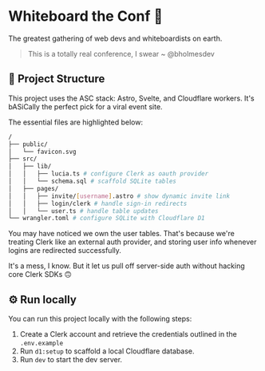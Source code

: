 # Whiteboard the Conf 📢

The greatest gathering of web devs and whiteboardists on earth.

> This is a totally real conference, I swear
> ~ @bholmesdev

## 🚀 Project Structure

This project uses the ASC stack: Astro, Svelte, and Cloudflare workers. It's bASiCally the perfect pick for a viral event site.

The essential files are highlighted below:

```bash
/
├── public/
│   └── favicon.svg
├── src/
│   ├── lib/
│   │   ├── lucia.ts # configure Clerk as oauth provider
│   │   └── schema.sql # scaffold SQLite tables
│   ├── pages/
│   │   ├── invite/[username].astro # show dynamic invite link
│   │   ├── login/clerk # handle sign-in redirects
│   │   └── user.ts # handle table updates
└── wrangler.toml # configure SQLite with Cloudflare D1
```

You may have noticed we own the user tables. That's because we're treating Clerk like an external auth provider, and storing user info whenever logins are redirected successfully.

It's a mess, I know. But it let us pull off server-side auth without hacking core Clerk SDKs 🙃

## ⚙️ Run locally

You can run this project locally with the following steps:

1. Create a Clerk account and retrieve the credentials outlined in the `.env.example`
2. Run `d1:setup` to scaffold a local Cloudflare database.
3. Run `dev` to start the dev server.
